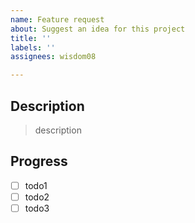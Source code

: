 ```yaml
---
name: Feature request
about: Suggest an idea for this project
title: ''
labels: ''
assignees: wisdom08

---
```


## Description

> description

## Progress

- [ ] todo1
- [ ] todo2
- [ ] todo3

